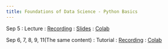 ```yaml
---
title: Foundations of Data Science - Python Basics
---
```


Sep 5
: Lecture
  : [Recording](https://moodle.hku.hk/mod/lti/view.php?id=2690531)
  : [Slides](https://docs.google.com/presentation/d/1kGbGecvAzBoFz48Kye1-xkOYkWcmirlgZTtZiSL_gVo/edit#slide=id.gf5583ae1f7_0_162)
  : [Colab](https://colab.research.google.com/drive/1T1Fvoz0rBlPHiODxLzIQDA-8yOWSTd9D?usp=sharing)
 
 Sep 6, 7, 8, 9, 11(The same content)
: Tutorial
  : [Recording](https://moodle.hku.hk/mod/lti/view.php?id=2690531)
  : [Colab](https://colab.research.google.com/drive/1vbSOdKfBqpFIlVIY0E9ipuat1cbOK1rv#scrollTo=MGVXIsk5OHLI)